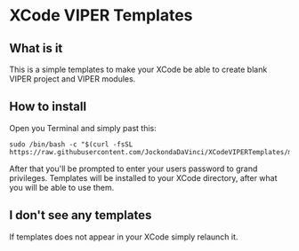 # XCode VIPER Templates 

## What is it

This is a simple templates to make your XCode be able to create blank VIPER project and VIPER modules.

## How to install

Open you Terminal and simply past this:

```
sudo /bin/bash -c "$(curl -fsSL https://raw.githubusercontent.com/JockondaDaVinci/XCodeVIPERTemplates/master/Install/install.sh)"
```

After that you'll be prompted to enter your users password to grand privileges. 
Templates will be installed to your XCode directory, after what you will be able to use them.

## I don't see any templates

If templates does not appear in your XCode simply relaunch it.
